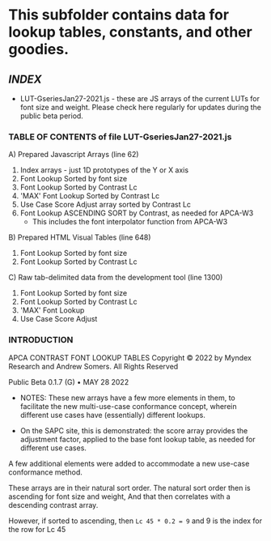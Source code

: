 # This subfolder contains data for lookup tables, constants, and other goodies. 

## _INDEX_

- LUT-GseriesJan27-2021.js - these are JS arrays of the current LUTs for font size and weight. Please check here regularly for updates during the public beta period.


### TABLE OF CONTENTS of file LUT-GseriesJan27-2021.js

A) Prepared Javascript Arrays  (line 62)
 1) Index arrays - just 1D prototypes of the Y or X axis
 2) Font Lookup Sorted by font size
 3) Font Lookup Sorted by Contrast Lc
 4) 'MAX' Font Lookup Sorted by Contrast Lc
 5) Use Case Score Adjust array sorted by Contrast Lc
 6) Font Lookup ASCENDING SORT by Contrast, as needed for APCA-W3
    - This includes the font interpolator function from APCA-W3

B) Prepared HTML Visual Tables (line 648)
 1) Font Lookup Sorted by font size
 2) Font Lookup Sorted by Contrast Lc

C) Raw tab-delimited data from the development tool (line 1300)
 1) Font Lookup Sorted by font size
 2) Font Lookup Sorted by Contrast Lc
 3) 'MAX' Font Lookup
 4) Use Case Score Adjust



### INTRODUCTION 

APCA CONTRAST FONT LOOKUP TABLES
Copyright © 2022 by Myndex Research and Andrew Somers. All Rights Reserved

Public Beta 0.1.7 (G) • MAY 28 2022 

* NOTES: These new arrays have a few more elements in them, to 
 facilitate the new multi-use-case conformance concept, wherein 
 different use cases have (essentially) different lookups.

* On the SAPC site, this is demonstrated: the score array provides the
 adjustment factor, applied to the base font lookup table, as needed
 for different use cases.

A few additional elements were added to accommodate a new use-case 
conformance method.

These arrays are in their natural sort order.
The natural sort order then is ascending for font size and weight,
And that then correlates with a descending contrast array.

However, if sorted to ascending, then
    ` Lc 45 * 0.2 = 9 `
  and 9 is the index for the row for Lc 45





